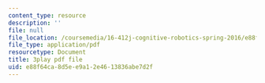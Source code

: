 ```yaml
---
content_type: resource
description: ''
file: null
file_location: /coursemedia/16-412j-cognitive-robotics-spring-2016/e88f64ca8d5ee9a12e4613836abe7d2f_xmImNoDc9Z4.pdf
file_type: application/pdf
resourcetype: Document
title: 3play pdf file
uid: e88f64ca-8d5e-e9a1-2e46-13836abe7d2f
---
```

